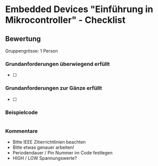 # Embedded Devices "Einführung in Mikrocontroller" - Checklist

## Bewertung 
Gruppengrösse: 1 Person

### Grundanforderungen **überwiegend erfüllt**
- [ ] 

### Grundanforderungen **zur Gänze erfüllt**
- [ ] 

### Beispielcode
```C

```

### Kommentare
- Bitte IEEE Zitierrichtlinien beachten
- Bitte etwas genauer arbeiten!
- Periodendauer / Pin Nummer im Code festlegen
- HIGH / LOW Spannungswerte?

